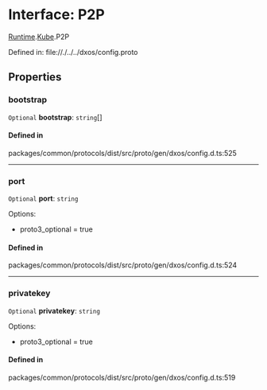 # Interface: P2P

[Runtime](../modules/dxos_config.defs.Runtime.md).[Kube](../modules/dxos_config.defs.Runtime.Kube.md).P2P

Defined in:
  file://./../../dxos/config.proto

## Properties

### bootstrap

 `Optional` **bootstrap**: `string`[]

#### Defined in

packages/common/protocols/dist/src/proto/gen/dxos/config.d.ts:525

___

### port

 `Optional` **port**: `string`

Options:
  - proto3_optional = true

#### Defined in

packages/common/protocols/dist/src/proto/gen/dxos/config.d.ts:524

___

### privatekey

 `Optional` **privatekey**: `string`

Options:
  - proto3_optional = true

#### Defined in

packages/common/protocols/dist/src/proto/gen/dxos/config.d.ts:519
